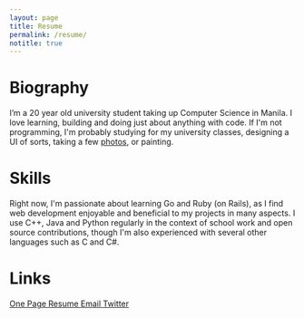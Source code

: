 ```yaml
---
layout: page
title: Resume
permalink: /resume/
notitle: true
---
```

# Biography
I’m a 20 year old university student taking up Computer Science in Manila. I love learning, building and doing just about anything with code. If I'm not programming, I'm probably studying for my university classes, designing a UI of sorts, taking a few [photos](http://diezcami.vsco.co), or painting.

# Skills
Right now, I'm passionate about learning Go and Ruby (on Rails), as I find web development enjoyable and beneficial to my projects in many aspects. I use C++, Java and Python regularly in the context of school work and open source contributions, though I'm also experienced with several other languages such as C and C#. 

# Links
<div style="text-align: left">
    <a class="resume" href="{{ site.baseurl }}/resources/content/resume.pdf" target="_blank">
      <i class="fa fa-download"></i> One Page Resume
    </a>
    <a class="link" href="mailto:diezcami@gmail.com" target="_blank">
      <i class="fa fa-envelope"></i> Email
    </a>
    <a class="link" href='http://twitter.com/diezcamille' target="_blank">
      <i class="fa fa-twitter"></i> Twitter
    </a>
</div>